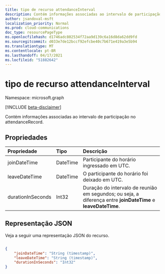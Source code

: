 ```yaml
---
title: tipo de recurso attendanceInterval
description: Contém informações associadas ao intervalo de participação no attendanceRecord.
author: jsandoval-msft
localization_priority: Normal
ms.prod: cloud-communications
doc_type: resourcePageType
ms.openlocfilehash: d1746adc802534f72aa9d139c6a16d8da62dd9fd
ms.sourcegitcommit: d033e7de12bccf92efcbe40c7b671e419a3e5b94
ms.translationtype: MT
ms.contentlocale: pt-BR
ms.lasthandoff: 04/17/2021
ms.locfileid: "51882642"
---
```

# <a name="attendanceinterval-resource-type"></a>tipo de recurso attendanceInterval

Namespace: microsoft.graph

[!INCLUDE [beta-disclaimer](../../includes/beta-disclaimer.md)]

Contém informações associadas ao intervalo de participação no attendanceRecord.

## <a name="properties"></a>Propriedades

| Propriedade            | Tipo    | Descrição|
|:--------------------|:--------|:-----------|
| joinDateTime | DateTime | Participante do horário ingressado em UTC. |
| leaveDateTime | DateTime | O participante do horário foi deixado em UTC. |
| durationInSeconds | Int32 | Duração do intervalo de reunião em segundos; ou seja, a diferença entre **joinDateTime** e **leaveDateTime**. |

## <a name="json-representation"></a>Representação JSON

Veja a seguir uma representação JSON do recurso.

<!-- {
  "blockType": "resource",
  "optionalProperties": [

  ],
  "@odata.type": "microsoft.graph.attendanceInterval"
}-->

```json

{
    "joinDateTime": "String (timestamp)",
    "leaveDateTime": "String (timestamp)",
    "durationInSeconds": "Int32"
}
    
```
